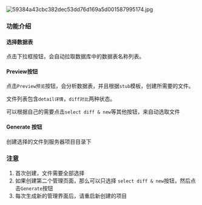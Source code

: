 
![59384a43cbc382dec53dd76d169a5d001587995174.jpg](https://cdn.jsdelivr.net/gh/sunshinev/remote_pics/59384a43cbc382dec53dd76d169a5d001587995174.jpg)

### 功能介绍

#### 选择数据表

点击下拉框按钮，会自动拉取数据库中的数据表名称列表。

#### Preview按钮

点击`Preview预览`按钮，会分析数据表，并且根据`stub`模板，创建所需要的文件。

文件列表包含`detail详情`，`diff对比`两种状态。

可以根据自己的需要点击`select diff & new`等其他按钮，来自动选取文件

#### Generate 按钮

创建选择的文件到服务器项目目录下


### 注意

1. 首次创建，文件需要全部选择
2. 如果创建第二个管理页面，那么可以只选择 `select diff & new`按钮，然后点击`Generate`按钮
3. 每次生成新的管理界面后，请重启新创建的项目

